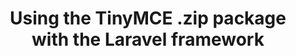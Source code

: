 ---
layout: default
title: Using the TinyMCE .zip package with the Laravel framework
title_nav: Using a .zip package
description: Overview of the guide on integrating TinyMCE into the Laravel framework.
keywords: integration integrate laravel php composer
---